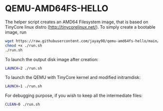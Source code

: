 #  QEMU-AMD64FS-HELLO

The helper script creates an AMD64 Filesystem image, that is based on TinyCore linux distro (http://tinycorelinux.net/). To simply create a bootable image, run 
```sh
wget https://raw.githubusercontent.com/jayay98/qemu-amd64fs-hello/main/run.sh
chmod +x ./run.sh
./run.sh
```

To launch the output disk image after creation:
```sh
LAUNCH=2 ./run.sh
```

To launch the QEMU with TinyCore kernel and modified initramdisk:
```sh
LAUNCH=1 ./run.sh
```

For debugging purpose, if you wish to keep all the intermediate files:
```sh
CLEAN=0 ./run.sh
```